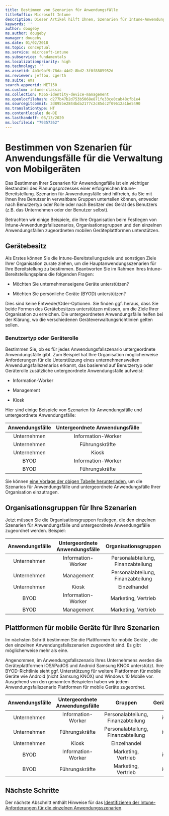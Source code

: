```yaml
---
title: Bestimmen von Szenarien für Anwendungsfälle
titleSuffix: Microsoft Intune
description: Dieser Artikel hilft Ihnen, Szenarien für Intune-Anwendungsfälle und untergeordnete Anwendungsfälle für eine reine Cloudimplementierung von Microsoft Intune zu bestimmen.
keywords: ''
author: dougeby
ms.author: dougeby
manager: dougeby
ms.date: 01/02/2018
ms.topic: conceptual
ms.service: microsoft-intune
ms.subservice: fundamentals
ms.localizationpriority: high
ms.technology: ''
ms.assetid: 4b3c9af9-78da-44d2-8bd2-3f0f8885952d
ms.reviewer: jeffbu, cgerth
ms.suite: ems
search.appverid: MET150
ms.custom: intune-classic
ms.collection: M365-identity-device-management
ms.openlocfilehash: d277b47b2d753b5068e871fe33ce0cab48cfb1e4
ms.sourcegitcommit: 3d895be2844bda2177c2c85dc2f09612a1be5490
ms.translationtype: HT
ms.contentlocale: de-DE
ms.lasthandoff: 03/13/2020
ms.locfileid: "79357362"
---
```

# <a name="identify-mobile-device-management-use-case-scenarios"></a>Bestimmen von Szenarien für Anwendungsfälle für die Verwaltung von Mobilgeräten

Das Bestimmen Ihrer Szenarien für Anwendungsfälle ist ein wichtiger Bestandteil des Planungsprozesses einer erfolgreichen Intune-Bereitstellung. Szenarien für Anwendungsfälle sind hilfreich, da Sie mit ihnen Ihre Benutzer in verwaltbare Gruppen unterteilen können, entweder nach Benutzertyp oder Rolle oder nach Besitzer des Gerät des Benutzers (z.B. das Unternehmen oder der Benutzer selbst).

Betrachten wir einige Beispiele, die Ihre Organisation beim Festlegen von Intune-Anwendungsfallszenarios, Organisationsgruppen und den einzelnen Anwendungsfällen zugeordneten mobilen Geräteplattformen unterstützen.

## <a name="device-ownership"></a>Gerätebesitz
Als Erstes können Sie die Intune-Bereitstellungsziele und sonstigen Ziele Ihrer Organisation zurate ziehen, um die Hauptanwendungsszenarien für Ihre Bereitstellung zu bestimmen. Beantworten Sie im Rahmen Ihres Intune-Bereitstellungsplans die folgenden Fragen:

- Möchten Sie unternehmenseigene Geräte unterstützen?

- Möchten Sie persönliche Geräte (BYOD) unterstützen?

Dies sind keine Entweder/Oder-Optionen. Sie finden ggf. heraus, dass Sie beide Formen des Gerätebesitzes unterstützen müssen, um die Ziele Ihrer Organisation zu erreichen. Die untergeordneten Anwendungsfälle helfen bei der Klärung, wo die verschiedenen Geräteverwaltungsrichtlinien gelten sollen.

### <a name="user-type-or-device-role"></a>Benutzertyp oder Geräterolle

Bestimmen Sie, ob es für jedes Anwendungsfallszenario untergeordnete Anwendungsfälle gibt. Zum Beispiel hat Ihre Organisation möglicherweise Anforderungen für die Unterstützung eines unternehmensweiten Anwendungsfallszenarios erkannt, das basierend auf Benutzertyp oder Geräterolle zusätzliche untergeordnete Anwendungsfälle aufweist:

- Information-Worker

- Management

- Kiosk

Hier sind einige Beispiele von Szenarien für Anwendungsfälle und untergeordnete Anwendungsfälle:

| **Anwendungsfälle** | **Untergeordnete Anwendungsfälle** |
|:---:|:---:|
| Unternehmen | Information-Worker |              
| Unternehmen | Führungskräfte |           
| Unternehmen | Kiosk |
| BYOD | Information-Worker |           
| BYOD | Führungskräfte |

Sie können [eine Vorlage der obigen Tabelle herunterladen](https://gallery.technet.microsoft.com/Intune-deployment-planning-fae156c2?redir=0), um die Szenarios für Anwendungsfälle und untergeordnete Anwendungsfälle Ihrer Organisation einzutragen.

## <a name="organizational-groups-for-your-scenarios"></a>Organisationsgruppen für Ihre Szenarien

Jetzt müssen Sie die Organisationsgruppen festlegen, die den einzelnen Szenarien für Anwendungsfälle und untergeordnete Anwendungsfälle zugeordnet werden. Beispiel:

| **Anwendungsfälle** | **Untergeordnete Anwendungsfälle** | **Organisationsgruppen** |
|:---:|:---:|:---:|
| Unternehmen | Information-Worker | Personalabteilung, Finanzabteilung |               
| Unternehmen | Management | Personalabteilung, Finanzabteilung |            
| Unternehmen | Kiosk | Einzelhandel |
| BYOD | Information-Worker | Marketing, Vertrieb |            
| BYOD | Management | Marketing, Vertrieb |


## <a name="mobile-device-platforms-for-your-scenarios"></a>Plattformen für mobile Geräte für Ihre Szenarien

Im nächsten Schritt bestimmen Sie die Plattformen für mobile Geräte , die den einzelnen Anwendungsfallszenarien zugeordnet sind. Es gibt möglicherweise mehr als eine.

Angenommen, im Anwendungsfallszenario Ihres Unternehmens werden die Geräteplattformen iOS/iPadOS und Android Samsung KNOX unterstützt. Ihre BYOD-Richtlinie sieht ggf. Unterstützung für weitere Plattformen für mobile Geräte wie Android (nicht Samsung KNOX) und Windows 10 Mobile vor. Ausgehend von den genannten Beispielen haben wir jedem Anwendungsfallszenario Plattformen für mobile Geräte zugeordnet.

| **Anwendungsfälle** | **Untergeordnete Anwendungsfälle** | **Gruppen** | **Geräteplattformen** |   
|:---:|:---:|:---:|:---:|
| Unternehmen | Information-Worker | Personalabteilung, Finanzabteilung | iOS/iPadOS |                                                           
| Unternehmen | Führungskräfte | Personalabteilung, Finanzabteilung | iOS/iPadOS |                                                           
| Unternehmen | Kiosk | Einzelhandel | Android |
| BYOD | Information-Worker | Marketing, Vertrieb | iOS/iPadOS |                                                           
| BYOD | Führungskräfte | Marketing, Vertrieb | iOS/iPadOS |

## <a name="next-steps"></a>Nächste Schritte

Der nächste Abschnitt enthält Hinweise für das [Identifizieren der Intune-Anforderungen für die einzelnen Anwendungsszenarien](planning-guide-requirements.md).
